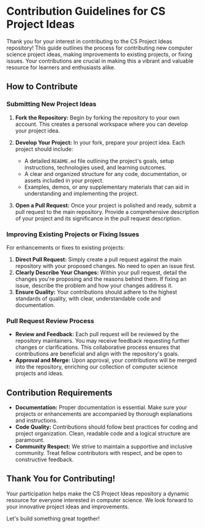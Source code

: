 # Contribution Guidelines for CS Project Ideas

Thank you for your interest in contributing to the CS Project Ideas repository! This guide outlines the process for contributing new computer science project ideas, making improvements to existing projects, or fixing issues. Your contributions are crucial in making this a vibrant and valuable resource for learners and enthusiasts alike.

## How to Contribute

### Submitting New Project Ideas

1. **Fork the Repository:** Begin by forking the repository to your own account. This creates a personal workspace where you can develop your project idea.

2. **Develop Your Project:** In your fork, prepare your project idea. Each project should include:
   - A detailed `README.md` file outlining the project's goals, setup instructions, technologies used, and learning outcomes.
   - A clear and organized structure for any code, documentation, or assets included in your project.
   - Examples, demos, or any supplementary materials that can aid in understanding and implementing the project.

3. **Open a Pull Request:** Once your project is polished and ready, submit a pull request to the main repository. Provide a comprehensive description of your project and its significance in the pull request description.

### Improving Existing Projects or Fixing Issues

For enhancements or fixes to existing projects:

1. **Direct Pull Request:** Simply create a pull request against the main repository with your proposed changes. No need to open an issue first.
2. **Clearly Describe Your Changes:** Within your pull request, detail the changes you're proposing and the reasons behind them. If fixing an issue, describe the problem and how your changes address it.
3. **Ensure Quality:** Your contributions should adhere to the highest standards of quality, with clear, understandable code and documentation.

### Pull Request Review Process

- **Review and Feedback:** Each pull request will be reviewed by the repository maintainers. You may receive feedback requesting further changes or clarifications. This collaborative process ensures that contributions are beneficial and align with the repository's goals.
- **Approval and Merge:** Upon approval, your contributions will be merged into the repository, enriching our collection of computer science projects and ideas.

## Contribution Requirements

- **Documentation:** Proper documentation is essential. Make sure your projects or enhancements are accompanied by thorough explanations and instructions.
- **Code Quality:** Contributions should follow best practices for coding and project organization. Clean, readable code and a logical structure are paramount.
- **Community Respect:** We strive to maintain a supportive and inclusive community. Treat fellow contributors with respect, and be open to constructive feedback.

## Thank You for Contributing!

Your participation helps make the CS Project Ideas repository a dynamic resource for everyone interested in computer science. We look forward to your innovative project ideas and improvements.

Let's build something great together!

